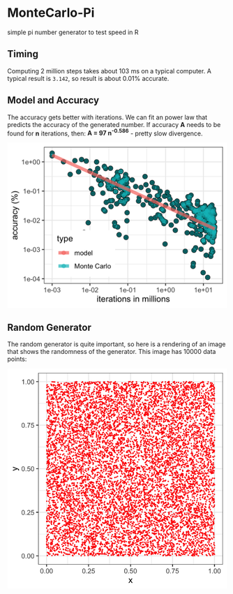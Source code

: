 # MonteCarlo-Pi
 simple pi number generator to test speed in R
 
## Timing

Computing 2 million steps takes about 103 ms on a typical computer. A typical result is `3.142`, so result is about 0.01% accurate. 


## Model and Accuracy

The accuracy gets better with iterations. We can fit an power law that predicts the accuracy of the generated number. If accuracy **A** needs to be found for **n** iterations, then: **A = 97 n<sup>-0.586</sup>** - pretty slow divergence.


![Accuracy of Pi generated by Monte Carlo increases with number of iterations](images/pi-accuracy.png)


## Random Generator

The random generator is quite important, so here is a rendering of an image that shows the randomness of the generator. This image has 10000 data points:

![Randomness of the Generator](images/random-num-gen.png)